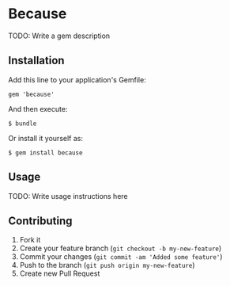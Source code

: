 # Because

TODO: Write a gem description

## Installation

Add this line to your application's Gemfile:

    gem 'because'

And then execute:

    $ bundle

Or install it yourself as:

    $ gem install because

## Usage

TODO: Write usage instructions here

## Contributing

1. Fork it
2. Create your feature branch (`git checkout -b my-new-feature`)
3. Commit your changes (`git commit -am 'Added some feature'`)
4. Push to the branch (`git push origin my-new-feature`)
5. Create new Pull Request
